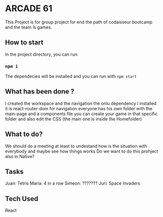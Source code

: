 # ARCADE 61

This Project is for group project for end the path of codaisseur bootcamp and the team is games.

## How to start

In the project directory, you can run:

### `npm i`

The dependecies will be installed and you can run with `npm start`

## What has been done ?

I created the workspace and the navigation the onlu dependency I installed it is react-router-dom for navigation
everyone has his own folder with the main-page and a components file
you can create your game in that specific folder and also edit the CSS (the main one is inside the Homefolder)

## What to do?

We should do a meeting at least to undestand how is the situation with everybody and maybe see how things works
Do we want to do this prohject also in Native?

## Tasks

Juan: Tetris
Maria: 4 in a row
Simeon: ???????
Juri: Space Invaders

## Tech Used

React
